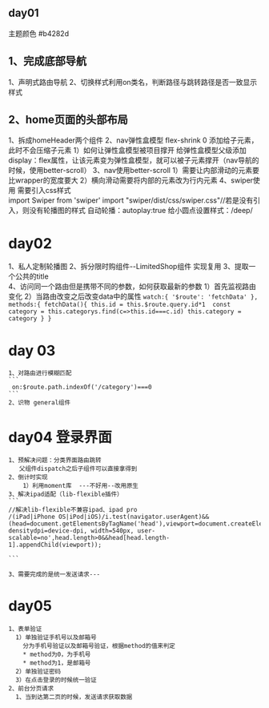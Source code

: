 ## day01
主题颜色 #b4282d
## 1、完成底部导航
 1、声明式路由导航
 2、切换样式利用on类名，判断路径与跳转路径是否一致显示样式
## 2、home页面的头部布局
 1、拆成homeHeader两个组件 
 2、nav弹性盒模型
   flex-shrink 0 添加给子元素，此时不会压缩子元素
   1）如何让弹性盒模型被项目撑开
    给弹性盒模型父级添加display：flex属性，让该元素变为弹性盒模型，就可以被子元素撑开（nav导航的时候，使用better-scroll）
 3、nav使用better-scroll
  1）需要让内部滑动的元素要比wrapper的宽度要大
  2）横向滑动需要将内部的元素改为行内元素
 4、swiper使用
  需要引入css样式    
  import Swiper from 'swiper'
  import "swiper/dist/css/swiper.css"//若是没有引入，则没有轮播图的样式
  自动轮播：autoplay:true
  给小圆点设置样式：/deep/
 # day02 
  1、私人定制轮播图
  2、拆分限时购组件--LimitedShop组件
    实现复用
  3、提取一个公共的title  
  4、访问同一个路由但是携带不同的参数，如何获取最新的参数
    1）首先监视路由变化
    2）当路由改变之后改变data中的属性
    ```
     watch:{
      '$route': 'fetchData'
    },
    methods:{
      fetchData(){
        this.id = this.$route.query.id*1 
        const category = this.categorys.find(c=>this.id===c.id)
        this.category = category
      }
    }
    ```
  # day 03
    1、对路由进行模糊匹配
    ```
     on:$route.path.indexOf('/category')===0
    ```
    2、识物 general组件

  # day04 登录界面
    1、预解决问题：分类界面路由跳转
       父组件dispatch之后子组件可以直接拿得到
    2、倒计时实现
        1）利用moment库  ---不好用--改用原生
    3、解决ipad适配（lib-flexible插件）     
    ```
    //解决lib-flexible不兼容ipad、ipad pro
    /(iPad|iPhone OS|iPod|iOS)/i.test(navigator.userAgent)&&(head=document.getElementsByTagName('head'),viewport=document.createElement('meta'),viewport.name='viewport',viewport.content='target-densitydpi=device-dpi, width=540px, user-scalable=no',head.length>0&&head[head.length-1].appendChild(viewport));
  
    ```

    3、需要完成的是统一发送请求---
  # day05
    1、表单验证
      1）单独验证手机号以及邮箱号
        分为手机号验证以及邮箱号验证，根据method的值来判定
        * method为0，为手机号
        * method为1，是邮箱号
      2）单独验证密码
      3）在点击登录的时候统一验证  
    2、前台分页请求    
      1、当到达第二页的时候，发送请求获取数据
      
